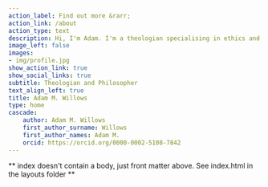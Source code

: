 ```yaml
---
action_label: Find out more &rarr;
action_link: /about
action_type: text
description: Hi, I'm Adam. I'm a theologian specialising in ethics and philosophical theology. I've worked in the USA and UK, and am currently a lecturer at the University of Winchester. Here you can read a bit more about me and my research interests, access my publications and make use of some of my teaching resources.
image_left: false
images:
- img/profile.jpg
show_action_link: true
show_social_links: true
subtitle: Theologian and Philosopher
text_align_left: true
title: Adam M. Willows
type: home
cascade:
    author: Adam M. Willows
    first_author_surname: Willows
    first_author_names: Adam M.
    orcid: https://orcid.org/0000-0002-5108-7842
---
```


** index doesn't contain a body, just front matter above.
See index.html in the layouts folder **

